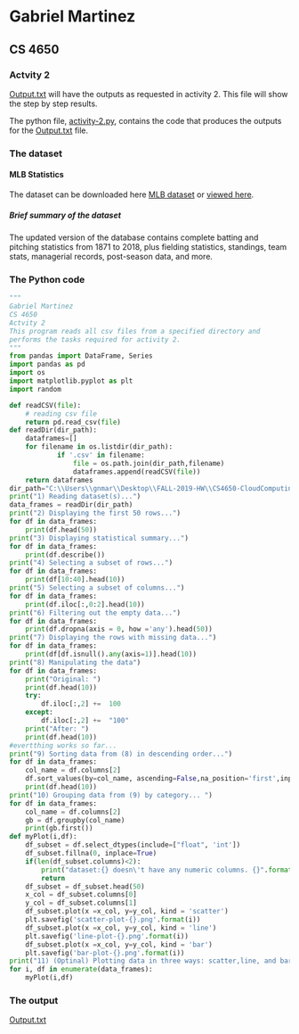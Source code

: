 # Gabriel Martinez
## CS 4650
### Actvity 2

[Output.txt](/Activity-2/output.txt) will have the outputs as requested in activity 2. This file will show the step by step results.

The python file, [activity-2.py](/Activity-2/activity-2.py), contains the code that produces the outputs for the [Output.txt](/Activity-2/output.txt) file.

### The dataset
#### MLB Statistics
The dataset can be downloaded here [MLB dataset](http://www.seanlahman.com/baseball-archive/statistics/) or [viewed here](/Dataset/baseballdatabank-2019.2).

##### Brief summary of the dataset

The updated version of the database contains complete batting and pitching statistics from 1871 to 2018, plus fielding statistics, standings, team stats, managerial records, post-season data, and more. 

### The Python code
```python
"""
Gabriel Martinez
CS 4650
Actvity 2
This program reads all csv files from a specified directory and
performs the tasks required for activity 2. 
"""
from pandas import DataFrame, Series
import pandas as pd
import os
import matplotlib.pyplot as plt
import random

def readCSV(file):
    # reading csv file  
    return pd.read_csv(file)
def readDir(dir_path):
    dataframes=[]
    for filename in os.listdir(dir_path):
            if '.csv' in filename:
                file = os.path.join(dir_path,filename)
                dataframes.append(readCSV(file))
    return dataframes
dir_path="C:\\Users\\gnmar\\Desktop\\FALL-2019-HW\\CS4650-CloudComputing\\Dataset\\baseballdatabank-2019.2\\core"
print("1) Reading dataset(s)...")
data_frames = readDir(dir_path)
print("2) Displaying the first 50 rows...")
for df in data_frames:
    print(df.head(50))
print("3) Displaying statistical summary...")
for df in data_frames:
    print(df.describe())
print("4) Selecting a subset of rows...")
for df in data_frames:
    print(df[10:40].head(10))
print("5) Selecting a subset of columns...")
for df in data_frames:
    print(df.iloc[:,0:2].head(10))    
print("6) Filtering out the empty data...")
for df in data_frames:
    print(df.dropna(axis = 0, how ='any').head(50))
print("7) Displaying the rows with missing data...")
for df in data_frames:
    print(df[df.isnull().any(axis=1)].head(10))
print("8) Manipulating the data")
for df in data_frames:
    print("Original: ")
    print(df.head(10))
    try: 
        df.iloc[:,2] +=  100
    except:
        df.iloc[:,2] +=  "100"
    print("After: ")
    print(df.head(10))
#evertthing works so far...
print("9) Sorting data from (8) in descending order...")
for df in data_frames:
    col_name = df.columns[2]
    df.sort_values(by=col_name, ascending=False,na_position='first',inplace=True)
    print(df.head(10))
print("10) Grouping data from (9) by category... ")
for df in data_frames:
    col_name = df.columns[2]
    gb = df.groupby(col_name)
    print(gb.first())
def myPlot(i,df):
    df_subset = df.select_dtypes(include=["float", 'int'])
    df_subset.fillna(0, inplace=True)
    if(len(df_subset.columns)<2):
        print("dataset:{} doesn\'t have any numeric columns. {}".format(i,df_subset.head(1)))
        return
    df_subset = df_subset.head(50)
    x_col = df_subset.columns[0]
    y_col = df_subset.columns[1]
    df_subset.plot(x =x_col, y=y_col, kind = 'scatter')
    plt.savefig('scatter-plot-{}.png'.format(i))
    df_subset.plot(x =x_col, y=y_col, kind = 'line')
    plt.savefig('line-plot-{}.png'.format(i))
    df_subset.plot(x =x_col, y=y_col, kind = 'bar')
    plt.savefig('bar-plot-{}.png'.format(i))
print("11) (Optinal) Plotting data in three ways: scatter,line, and bar: ...")
for i, df in enumerate(data_frames): 
    myPlot(i,df)
```
### The output

[Output.txt](./output.txt)

